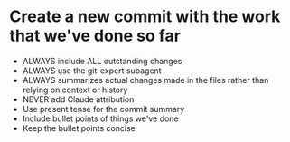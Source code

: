# Create a new commit with the work that we've done so far

- ALWAYS include ALL outstanding changes
- ALWAYS use the git-expert subagent
- ALWAYS summarizes actual changes made in the files rather than relying on context or history
- NEVER add Claude attribution
- Use present tense for the commit summary
- Include bullet points of things we've done
- Keep the bullet points concise
